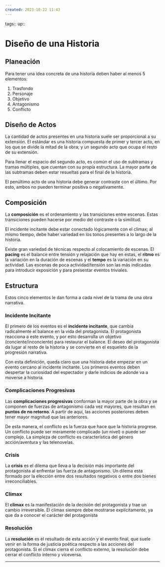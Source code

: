```yaml
---
created: 2023-10-22 11:43
---
```

tags::
up::
# Diseño de una Historia
## Planeación
Para tener una idea concreta de una historia deben haber al menos 5 elementos:
1. Trasfondo
2. Personaje
3. Objetivo
4. Antagonismo
5. Conflicto

## Diseño de Actos
La cantidad de actos presentes en una historia suele ser proporcional a su extensión. El estándar es una historia compuesta de primer y tercer acto, en los que se divide la mitad de la obra; y un segundo acto que ocupa el resto de su extensión. 

Para llenar el espacio del segundo acto, es común el uso de subtramas y tramas múltiples, que cuentan con su propia estructura. La mayor parte de las subtramas deben estar resueltas para el final de la historia.

El penúltimo acto de una historia debe generar contraste con el último. Por esto, ambos no pueden terminar positiva o negativamente.

## Composición
La **composición** es el ordenamiento y las transiciones entre escenas. Estas transiciones pueden hacerse por medio del contraste o la similitud.

El incidente incitante debe estar conectado lógicamente con el climax; al mismo tiempo, debe haber variedad en los tonos presentes a lo largo de la historia.

Existe gran variedad de técnicas respecto al colocamiento de escenas. El **pacing** es el balance entre tensión y relajación que hay en estas, el **ritmo** es la variación en la duración de escenas y el **tempo** es la variación en su actividad. Las escenas de poca actividad/tensión son las más indicadas para introducir exposición y para presentar eventos triviales.

## Estructura
Estos cinco elementos le dan forma a cada nivel de la trama de una obra narrativa.

### Incidente Incitante
El primero de los eventos es el **incidente incitante**, que cambia radicalmente el balance en la vida del protagonista. El protagonista reacciona a este evento, y por esto desarrolla un objetivo (conciente/inconciente) para restaurar el balance. El deseo del protagonista da lugar al resto de la historia y se convierte en el esqueleto de la progresión narrativa.

Con esta definición, queda claro que una historia debe empezar en un evento cercano al incidente incitante. Los primeros eventos deben despertar la curiosidad del espectador y darle indicios de adonde va a moverse a historia.

### Complicaciones Progresivas
Las **complicaciones progresivas** conforman la mayor parte de la obra y se componen de fuerzas de antagonismo cada vez mayores, que resultan en **puntos de no retorno**. A partir de aquí, las acciones posteriores deben tener mayor magnitud que las anteriores.

De esta manera, el conflicto es la fuerza que hace que la historia progrese. Un conflicto puede ser meramente complicado (un nivel) o puede ser complejo. La simpleza de conflicto es característica del género acción/aventura y las telenovelas.

### Crisis
La **crisis** es el dilema que lleva a la decisión más importante del protagonista al enfrentar las fuerza de antagonismo. Un dilema esta formado por la elección entre dos resultados negativos o entre dos bienes irreconciliables.

### Climax
El **climax** es la manifestación de la decisión del protagonista y trae un cambio irreversible. El climax siempre debe mostrarse explícitamente, ya que da a conocer el carácter del protagonista

### Resolución
La **resolución** es el resultado de esta acción y el evento final, que suele venir en la forma de justicia poética respecto a las acciones del protagonista. Si el climax cierra el conflicto externo, la resolución debe cerrar el conflicto interno y viceversa.

___
